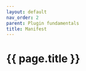 ```yaml
---
layout: default
nav_order: 2
parent: Plugin fundamentals
title: Manifest
---
```


# {{ page.title }}

<!---
Ziele:
- Inhalt und Aufbau der Manifest-Datei erklären

Inhalt:
- einzelne Properties der Manifest-Datei
    - entsprechend Validierungslogik Anforderungen beschreiben
- auf Json-Template verweisen
- Versionierung erklären (Versionsschema, Kompatibilität)
--->
